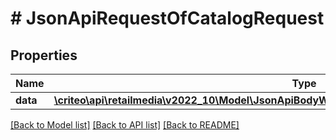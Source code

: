 # # JsonApiRequestOfCatalogRequest

## Properties

Name | Type | Description | Notes
------------ | ------------- | ------------- | -------------
**data** | [**\criteo\api\retailmedia\v2022_10\Model\JsonApiBodyWithoutIdOfCatalogRequestAndCatalogRequest**](JsonApiBodyWithoutIdOfCatalogRequestAndCatalogRequest.md) |  | [optional]

[[Back to Model list]](../../README.md#models) [[Back to API list]](../../README.md#endpoints) [[Back to README]](../../README.md)
